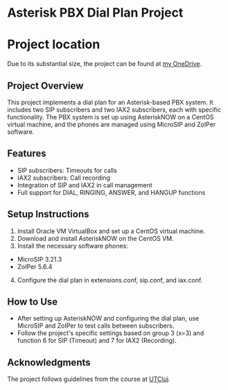 # Asterisk PBX Dial Plan Project

# Project location
Due to its substantial size, the project can be found at [my OneDrive](https://didatec-my.sharepoint.com/:u:/r/personal/bota_io_ioana_student_utcluj_ro/Documents/Proiect%20SCR/AsteriskNOW%20Clone%20SIP_IAX%20final1.0.zip?csf=1&web=1&e=CCvfbq).

## Project Overview
This project implements a dial plan for an Asterisk-based PBX system. It includes two SIP subscribers and two IAX2 subscribers, each with specific functionality. The PBX system is set up using AsteriskNOW on a CentOS virtual machine, and the phones are managed using MicroSIP and ZoIPer software.

## Features
- SIP subscribers: Timeouts for calls
- IAX2 subscribers: Call recording
- Integration of SIP and IAX2 in call management
- Full support for DIAL, RINGING, ANSWER, and HANGUP functions

## Setup Instructions
1. Install Oracle VM VirtualBox and set up a CentOS virtual machine.
2. Download and install AsteriskNOW on the CentOS VM.
3. Install the necessary software phones:
  * MicroSIP 3.21.3
  * ZoIPer 5.6.4
4. Configure the dial plan in extensions.conf, sip.conf, and iax.conf.

## How to Use
+ After setting up AsteriskNOW and configuring the dial plan, use MicroSIP and ZoIPer to test calls between subscribers.
+ Follow the project's specific settings based on group 3 (x=3) and function 6 for SIP (Timeout) and 7 for IAX2 (Recording).

## Acknowledgments
The project follows guidelines from the course at [UTCluj](https://el.el.obs.utcluj.ro/scr/Teme_proiect.htm).
